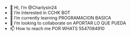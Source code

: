 - 👋 Hi, I’m @Charlysin24
- 👀 I’m interested in CCHK BOT
- 🌱 I’m currently learning PROGRAMACION BASICA
- 💞️ I’m looking to collaborate on APORTAR LO QUE PUEDA
- 📫 How to reach me POR WHATS 5547084910

<!---
Charlysin24/Charlysin24 is a ✨ special ✨ repository because its `README.md` (this file) appears on your GitHub profile.
You can click the Preview link to take a look at your changes.
--->
